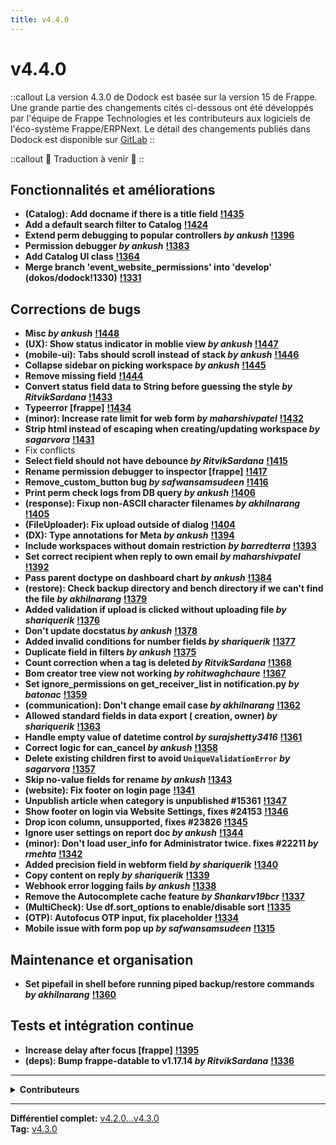 ```yaml
---
title: v4.4.0
---
```


# v4.4.0

::callout
La version 4.3.0 de Dodock est basée sur la version 15 de Frappe.
Une grande partie des changements cités ci-dessous ont été développés par l'équipe de Frappe Technologies et les contributeurs aux logiciels de l'éco-système Frappe/ERPNext.
Le détail des changements publiés dans Dodock est disponible sur [GitLab](https://gitlab.com/dokos/dodock/-/releases/v4.4.0)
::

::callout
:construction: Traduction à venir :construction:
::

## Fonctionnalités et améliorations

- **(Catalog): Add docname if there is a title field** **[!1435](https://gitlab.com/dokos/dodock/-/merge_requests/1435)**
- **Add a default search filter to Catalog** **[!1424](https://gitlab.com/dokos/dodock/-/merge_requests/1424)**
- **Extend perm debugging to popular controllers _by ankush_** **[!1396](https://gitlab.com/dokos/dodock/-/merge_requests/1396)**
- **Permission debugger _by ankush_** **[!1383](https://gitlab.com/dokos/dodock/-/merge_requests/1383)**
- **Add Catalog UI class** **[!1364](https://gitlab.com/dokos/dodock/-/merge_requests/1364)**
- **Merge branch 'event\_website\_permissions' into 'develop' (dokos/dodock!1330)** **[!1331](https://gitlab.com/dokos/dodock/-/merge_requests/1331)**


## Corrections de bugs

- **Misc _by ankush_** **[!1448](https://gitlab.com/dokos/dodock/-/merge_requests/1448)**
- **(UX): Show status indicator in moblie view _by ankush_** **[!1447](https://gitlab.com/dokos/dodock/-/merge_requests/1447)**
- **(mobile-ui): Tabs should scroll instead of stack _by ankush_** **[!1446](https://gitlab.com/dokos/dodock/-/merge_requests/1446)**
- **Collapse sidebar on picking workspace _by ankush_** **[!1445](https://gitlab.com/dokos/dodock/-/merge_requests/1445)**
- **Remove missing field** **[!1444](https://gitlab.com/dokos/dodock/-/merge_requests/1444)**
- **Convert status field data to String before guessing the style _by RitvikSardana_** **[!1433](https://gitlab.com/dokos/dodock/-/merge_requests/1433)**
- **Typeerror [frappe]** **[!1434](https://gitlab.com/dokos/dodock/-/merge_requests/1434)**
- **(minor): Increase rate limit for web form _by maharshivpatel_** **[!1432](https://gitlab.com/dokos/dodock/-/merge_requests/1432)**
- **Strip html instead of escaping when creating/updating workspace _by sagarvora_** **[!1431](https://gitlab.com/dokos/dodock/-/merge_requests/1431)**
- Fix conflicts
- **Select field should not have debounce _by RitvikSardana_** **[!1415](https://gitlab.com/dokos/dodock/-/merge_requests/1415)**
- **Rename permission debugger to inspector [frappe]** **[!1417](https://gitlab.com/dokos/dodock/-/merge_requests/1417)**
- **Remove\_custom\_button bug _by safwansamsudeen_** **[!1416](https://gitlab.com/dokos/dodock/-/merge_requests/1416)**
- **Print perm check logs from DB query _by ankush_** **[!1406](https://gitlab.com/dokos/dodock/-/merge_requests/1406)**
- **(response): Fixup non-ASCII character filenames _by akhilnarang_** **[!1405](https://gitlab.com/dokos/dodock/-/merge_requests/1405)**
- **(FileUploader): Fix upload outside of dialog** **[!1404](https://gitlab.com/dokos/dodock/-/merge_requests/1404)**
- **(DX): Type annotations for Meta _by ankush_** **[!1394](https://gitlab.com/dokos/dodock/-/merge_requests/1394)**
- **Include workspaces without domain restriction _by barredterra_** **[!1393](https://gitlab.com/dokos/dodock/-/merge_requests/1393)**
- **Set correct recipient when reply to own email _by maharshivpatel_** **[!1392](https://gitlab.com/dokos/dodock/-/merge_requests/1392)**
- **Pass parent doctype on dashboard chart _by ankush_** **[!1384](https://gitlab.com/dokos/dodock/-/merge_requests/1384)**
- **(restore): Check backup directory and bench directory if we can't find the file _by akhilnarang_** **[!1379](https://gitlab.com/dokos/dodock/-/merge_requests/1379)**
- **Added validation if upload is clicked without uploading file _by shariquerik_** **[!1376](https://gitlab.com/dokos/dodock/-/merge_requests/1376)**
- **Don't update docstatus _by ankush_** **[!1378](https://gitlab.com/dokos/dodock/-/merge_requests/1378)**
- **Added invalid conditions for number fields _by shariquerik_** **[!1377](https://gitlab.com/dokos/dodock/-/merge_requests/1377)**
- **Duplicate field in filters _by ankush_** **[!1375](https://gitlab.com/dokos/dodock/-/merge_requests/1375)**
- **Count correction when a tag is deleted _by RitvikSardana_** **[!1368](https://gitlab.com/dokos/dodock/-/merge_requests/1368)**
- **Bom creator tree view not working _by rohitwaghchaure_** **[!1367](https://gitlab.com/dokos/dodock/-/merge_requests/1367)**
- **Set ignore\_permissions on get\_receiver\_list in notification.py _by batonac_** **[!1359](https://gitlab.com/dokos/dodock/-/merge_requests/1359)**
- **(communication): Don't change email case _by akhilnarang_** **[!1362](https://gitlab.com/dokos/dodock/-/merge_requests/1362)**
- **Allowed standard fields in data export ( creation, owner) _by shariquerik_** **[!1363](https://gitlab.com/dokos/dodock/-/merge_requests/1363)**
- **Handle empty value of datetime control _by surajshetty3416_** **[!1361](https://gitlab.com/dokos/dodock/-/merge_requests/1361)**
- **Correct logic for can\_cancel _by ankush_** **[!1358](https://gitlab.com/dokos/dodock/-/merge_requests/1358)**
- **Delete existing children first to avoid `UniqueValidationError` _by sagarvora_** **[!1357](https://gitlab.com/dokos/dodock/-/merge_requests/1357)**
- **Skip no-value fields for rename _by ankush_** **[!1343](https://gitlab.com/dokos/dodock/-/merge_requests/1343)**
- **(website): Fix footer on login page** **[!1341](https://gitlab.com/dokos/dodock/-/merge_requests/1341)**
- **Unpublish article when category is unpublished #15361** **[!1347](https://gitlab.com/dokos/dodock/-/merge_requests/1347)**
- **Show footer on login via Website Settings, fixes #24153** **[!1346](https://gitlab.com/dokos/dodock/-/merge_requests/1346)**
- **Drop icon column, unsupported, fixes #23826** **[!1345](https://gitlab.com/dokos/dodock/-/merge_requests/1345)**
- **Ignore user settings on report doc _by ankush_** **[!1344](https://gitlab.com/dokos/dodock/-/merge_requests/1344)**
- **(minor): Don't load user\_info for Administrator twice. fixes #22211 _by rmehta_** **[!1342](https://gitlab.com/dokos/dodock/-/merge_requests/1342)**
- **Added precision field in webform field _by shariquerik_** **[!1340](https://gitlab.com/dokos/dodock/-/merge_requests/1340)**
- **Copy content on reply _by shariquerik_** **[!1339](https://gitlab.com/dokos/dodock/-/merge_requests/1339)**
- **Webhook error logging fails _by ankush_** **[!1338](https://gitlab.com/dokos/dodock/-/merge_requests/1338)**
- **Remove the Autocomplete cache feature _by Shankarv19bcr_** **[!1337](https://gitlab.com/dokos/dodock/-/merge_requests/1337)**
- **(MultiCheck): Use df.sort\_options to enable/disable sort** **[!1335](https://gitlab.com/dokos/dodock/-/merge_requests/1335)**
- **(OTP): Autofocus OTP input, fix placeholder** **[!1334](https://gitlab.com/dokos/dodock/-/merge_requests/1334)**
- **Mobile issue with form pop up _by safwansamsudeen_** **[!1315](https://gitlab.com/dokos/dodock/-/merge_requests/1315)**


## Maintenance et organisation

- **Set pipefail in shell before running piped backup/restore commands _by akhilnarang_** **[!1360](https://gitlab.com/dokos/dodock/-/merge_requests/1360)**


## Tests et intégration continue

- **Increase delay after focus [frappe]** **[!1395](https://gitlab.com/dokos/dodock/-/merge_requests/1395)**
- **(deps): Bump frappe-datable to v1.17.14 _by RitvikSardana_** **[!1336](https://gitlab.com/dokos/dodock/-/merge_requests/1336)**

---

<details><summary><b>Contributeurs</b></summary>

- **Ankush Menat** (21)
- **Charles-Henri Decultot** (15)
- **Corentin Forler** (14)
- **Shariq Ansari** (7)
- **Akhil Narang** (6)
- **RitvikSardana** (4)
- **Rushabh Mehta** (4)
- **Maharshi Patel** (2)
- **Safwan Samsudeen** (2)
- **Sagar Vora** (2)

<details><summary>et 5 autres contributeurs...</summary>

- Kevin Shenk
- Suraj Shetty
- V Shankar
- barredterra
- rohitwaghchaure

</details>

</details>


---

**Différentiel complet:** [v4.2.0...v4.3.0](https://gitlab.com/dokos/dodock/-/compare/v4.2.0...v4.3.0)  
**Tag:** [v4.3.0](https://gitlab.com/dokos/dodock/-/tags/v4.3.0)